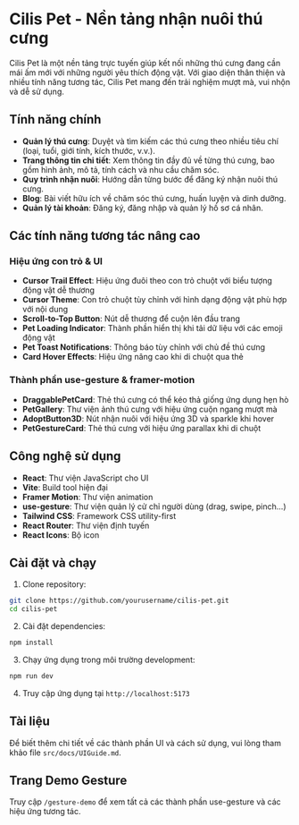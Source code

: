 # Cilis Pet - Nền tảng nhận nuôi thú cưng

Cilis Pet là một nền tảng trực tuyến giúp kết nối những thú cưng đang cần mái ấm mới với những người yêu thích động vật. Với giao diện thân thiện và nhiều tính năng tương tác, Cilis Pet mang đến trải nghiệm mượt mà, vui nhộn và dễ sử dụng.

## Tính năng chính

- **Quản lý thú cưng**: Duyệt và tìm kiếm các thú cưng theo nhiều tiêu chí (loại, tuổi, giới tính, kích thước, v.v.).
- **Trang thông tin chi tiết**: Xem thông tin đầy đủ về từng thú cưng, bao gồm hình ảnh, mô tả, tính cách và nhu cầu chăm sóc.
- **Quy trình nhận nuôi**: Hướng dẫn từng bước để đăng ký nhận nuôi thú cưng.
- **Blog**: Bài viết hữu ích về chăm sóc thú cưng, huấn luyện và dinh dưỡng.
- **Quản lý tài khoản**: Đăng ký, đăng nhập và quản lý hồ sơ cá nhân.

## Các tính năng tương tác nâng cao

### Hiệu ứng con trỏ & UI
- **Cursor Trail Effect**: Hiệu ứng đuôi theo con trỏ chuột với biểu tượng động vật dễ thương
- **Cursor Theme**: Con trỏ chuột tùy chỉnh với hình dạng động vật phù hợp với nội dung
- **Scroll-to-Top Button**: Nút dễ thương để cuộn lên đầu trang
- **Pet Loading Indicator**: Thành phần hiển thị khi tải dữ liệu với các emoji động vật
- **Pet Toast Notifications**: Thông báo tùy chỉnh với chủ đề thú cưng
- **Card Hover Effects**: Hiệu ứng nâng cao khi di chuột qua thẻ

### Thành phần use-gesture & framer-motion
- **DraggablePetCard**: Thẻ thú cưng có thể kéo thả giống ứng dụng hẹn hò
- **PetGallery**: Thư viện ảnh thú cưng với hiệu ứng cuộn ngang mượt mà
- **AdoptButton3D**: Nút nhận nuôi với hiệu ứng 3D và sparkle khi hover
- **PetGestureCard**: Thẻ thú cưng với hiệu ứng parallax khi di chuột

## Công nghệ sử dụng

- **React**: Thư viện JavaScript cho UI
- **Vite**: Build tool hiện đại
- **Framer Motion**: Thư viện animation
- **use-gesture**: Thư viện quản lý cử chỉ người dùng (drag, swipe, pinch...)
- **Tailwind CSS**: Framework CSS utility-first
- **React Router**: Thư viện định tuyến
- **React Icons**: Bộ icon

## Cài đặt và chạy

1. Clone repository:
```bash
git clone https://github.com/yourusername/cilis-pet.git
cd cilis-pet
```

2. Cài đặt dependencies:
```bash
npm install
```

3. Chạy ứng dụng trong môi trường development:
```bash
npm run dev
```

4. Truy cập ứng dụng tại `http://localhost:5173`

## Tài liệu

Để biết thêm chi tiết về các thành phần UI và cách sử dụng, vui lòng tham khảo file `src/docs/UIGuide.md`.

## Trang Demo Gesture

Truy cập `/gesture-demo` để xem tất cả các thành phần use-gesture và các hiệu ứng tương tác.
